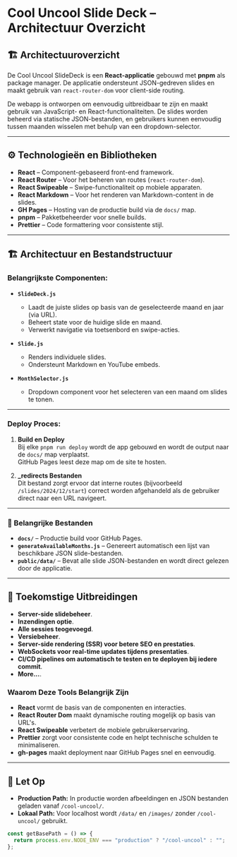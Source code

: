 
# Cool Uncool Slide Deck – Architectuur Overzicht


## 🏗️ Architectuuroverzicht

De Cool Uncool SlideDeck is een **React-applicatie** gebouwd met **pnpm** als package manager. De applicatie ondersteunt JSON-gedreven slides en maakt gebruik van `react-router-dom` voor client-side routing.

De webapp is ontworpen om eenvoudig uitbreidbaar te zijn en maakt gebruik van  JavaScript- en React-functionaliteiten. De slides worden beheerd via statische JSON-bestanden, en gebruikers kunnen eenvoudig tussen maanden wisselen met behulp van een dropdown-selector.

---

## ⚙️ Technologieën en Bibliotheken

- **React** – Component-gebaseerd front-end framework.  
- **React Router** – Voor het beheren van routes (`react-router-dom`).  
- **React Swipeable** – Swipe-functionaliteit op mobiele apparaten.  
- **React Markdown** – Voor het renderen van Markdown-content in de slides.  
- **GH Pages** – Hosting van de productie build via de `docs/` map.  
- **pnpm** – Pakketbeheerder voor snelle builds.  
- **Prettier** – Code formattering voor consistente stijl.  

---

## 🏗️ Architectuur en Bestandstructuur

### Belangrijkste Componenten:
- **`SlideDeck.js`**  
  - Laadt de juiste slides op basis van de geselecteerde maand en jaar (via URL).  
  - Beheert state voor de huidige slide en maand.  
  - Verwerkt navigatie via toetsenbord en swipe-acties.  

- **`Slide.js`**  
  - Renders individuele slides.  
  - Ondersteunt Markdown en YouTube embeds.  

- **`MonthSelector.js`**  
  - Dropdown component voor het selecteren van een maand om slides te tonen.  

---

### Deploy Proces:
1. **Build en Deploy**  
   Bij elke `pnpm run deploy` wordt de app gebouwd en wordt de output naar de `docs/` map verplaatst.  
   GitHub Pages leest deze map om de site te hosten.  

2. **_redirects Bestanden**  
   Dit bestand zorgt ervoor dat interne routes (bijvoorbeeld `/slides/2024/12/start`) correct worden afgehandeld als de gebruiker direct naar een URL navigeert.  

---

### 📂 Belangrijke Bestanden

- **`docs/`** – Productie build voor GitHub Pages.  
- **`generateAvailableMonths.js`** – Genereert automatisch een lijst van beschikbare JSON slide-bestanden.  
- **`public/data/`** – Bevat alle slide JSON-bestanden en wordt direct gelezen door de applicatie.  

---

## 🚀 Toekomstige Uitbreidingen

- **Server-side slidebeheer**.  
- **Inzendingen optie**.  
- **Alle sessies teogevoegd**.
- **Versiebeheer**.
- **Server-side rendering (SSR) voor betere SEO en prestaties**.  
- **WebSockets voor real-time updates tijdens presentaties**.  
- **CI/CD pipelines om automatisch te testen en te deployen bij iedere commit**.  
- **More...**.  

### Waarom Deze Tools Belangrijk Zijn
- **React** vormt de basis van de componenten en interacties.  
- **React Router Dom** maakt dynamische routing mogelijk op basis van URL's.  
- **React Swipeable** verbetert de mobiele gebruikerservaring.  
- **Prettier** zorgt voor consistente code en helpt technische schulden te minimaliseren.  
- **gh-pages** maakt deployment naar GitHub Pages snel en eenvoudig.  


---

## 🚨 Let Op
- **Production Path:** In productie worden afbeeldingen en JSON bestanden geladen vanaf `/cool-uncool/`.  
- **Lokaal Path:** Voor localhost wordt `/data/` en `/images/` zonder `/cool-uncool/` gebruikt.  

```javascript
const getBasePath = () => {
  return process.env.NODE_ENV === "production" ? "/cool-uncool" : "";
};
```
